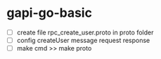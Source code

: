 # gapi-go-basic
- [ ] create file rpc_create_user.proto in proto folder
- [ ] config createUser message request response
- [ ] make cmd >> make proto
